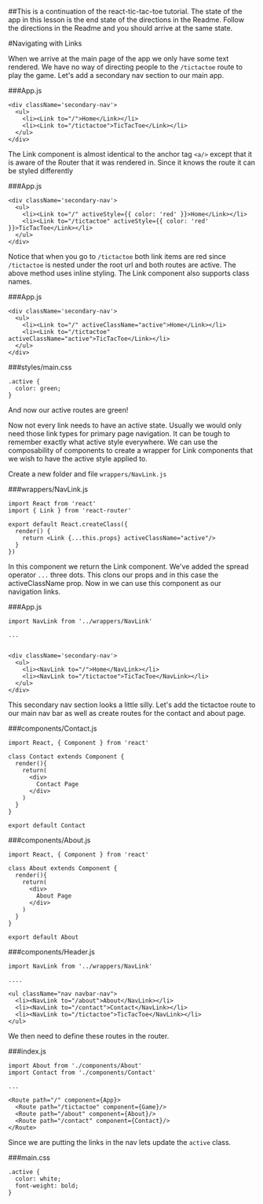 ##This is a continuation of the react-tic-tac-toe tutorial. The state of the app in this lesson is the end state of the directions in the Readme. Follow the directions in the Readme and you should arrive at the same state.


#Navigating with Links

When we arrive at the main page of the app we only have some text rendered.  We
have no way of directing people to the `/tictactoe` route to play the game. Let's
add a secondary nav section to our main app.

###App.js
```
<div className='secondary-nav'>
  <ul>
    <li><Link to="/">Home</Link></li>
    <li><Link to="/tictactoe">TicTacToe</Link></li>
  </ul>
</div>
```

The Link component is almost identical to the anchor tag `<a/>` except that it
is aware of the Router that it was rendered in.  Since it knows the route it
can be styled differently

###App.js
```
<div className='secondary-nav'>
  <ul>
    <li><Link to="/" activeStyle={{ color: 'red' }}>Home</Link></li>
    <li><Link to="/tictactoe" activeStyle={{ color: 'red' }}>TicTacToe</Link></li>
  </ul>
</div>
```

Notice that when you go to `/tictactoe` both link items are red since `/tictactoe`
is nested under the root url and both routes are active.  The above method uses
inline styling.  The Link component also supports class names.

###App.js
```
<div className='secondary-nav'>
  <ul>
    <li><Link to="/" activeClassName="active">Home</Link></li>
    <li><Link to="/tictactoe" activeClassName="active">TicTacToe</Link></li>
  </ul>
</div>
```

###styles/main.css
```
.active {
  color: green;
}
```

And now our active routes are green!

Now not every link needs to have an active state.  Usually we would only need those
link types for primary page navigation.  It can be tough to remember exactly what
active style everywhere.  We can use the composability of components to create a
wrapper for Link components that we wish to have the active style applied to.

Create a new folder and file `wrappers/NavLink.js`

###wrappers/NavLink.js
```
import React from 'react'
import { Link } from 'react-router'

export default React.createClass({
  render() {
    return <Link {...this.props} activeClassName="active"/>
  }
})
```

In this component we return the Link component.  We've added the spread operator `...`
three dots.  This clons our props and in this case the activeClassName prop. Now
in we can use this component as our navigation links.

###App.js
```
import NavLink from '../wrappers/NavLink'

...


<div className='secondary-nav'>
  <ul>
    <li><NavLink to="/">Home</NavLink></li>
    <li><NavLink to="/tictactoe">TicTacToe</NavLink></li>
  </ul>
</div>
```

This secondary nav section looks a little silly. Let's add the tictactoe route
to our main nav bar as well as create routes for the contact and about page.

###components/Contact.js
```
import React, { Component } from 'react'

class Contact extends Component {
  render(){
    return(
      <div>
        Contact Page
      </div>
    )
  }
}

export default Contact
```

###components/About.js
```
import React, { Component } from 'react'

class About extends Component {
  render(){
    return(
      <div>
        About Page
      </div>
    )
  }
}

export default About
```

###components/Header.js
```
import NavLink from '../wrappers/NavLink'

....

<ul className="nav navbar-nav">
  <li><NavLink to="/about">About</NavLink></li>
  <li><NavLink to="/contact">Contact</NavLink></li>
  <li><NavLink to="/tictactoe">TicTacToe</NavLink></li>
</ul>
```

We then need to define these routes in the router.


###index.js
```
import About from './components/About'
import Contact from './components/Contact'

...

<Route path="/" component={App}>
  <Route path="/tictactoe" component={Game}/>
  <Route path="/about" component={About}/>
  <Route path="/contact" component={Contact}/>
</Route>
```

Since we are putting the links in the nav lets update the `active` class.


###main.css
```
.active {
  color: white;
  font-weight: bold;
}
```
